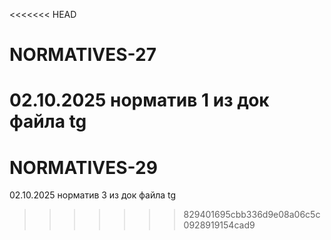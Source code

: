 <<<<<<< HEAD
# NORMATIVES-27
02.10.2025 норматив 1 из док файла tg 
=======
# NORMATIVES-29
02.10.2025 норматив 3 из док файла tg
>>>>>>> 829401695cbb336d9e08a06c5c0928919154cad9
